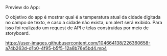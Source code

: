 Preview do App:

O objetivo do app é mostrar qual é a temperatura atual da cidade digitada no campo de texto, e caso a cidade não exista, um alert será exibido. Para isso foi realizado um request de API e telas construidas por meio de storyboard.

https://user-images.githubusercontent.com/104664138/226360658-a74b263d-d1b0-4f95-b5f5-12a8b76e5bd4.mp4

